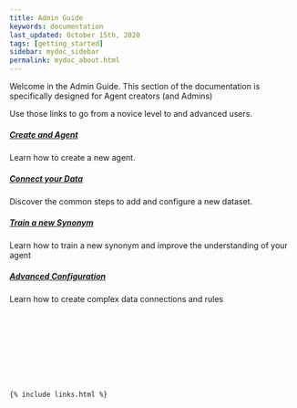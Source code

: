 ```yaml
---
title: Admin Guide
keywords: documentation
last_updated: October 15th, 2020
tags: [getting_started]
sidebar: mydoc_sidebar
permalink: mydoc_about.html
---
```


Welcome in the Admin Guide. This section of the documentation is specifically designed for Agent creators (and Admins)

Use those links to go from a novice level to and advanced users.

##### [Create and Agent](/docs/how-to-create-an-askdata-agent)

Learn how to create a new agent.

##### [Connect your Data](/docs/how-to-connect-a-dataset)

Discover the common steps to add and configure a new dataset.

##### [Train a new Synonym](/docs/how-to-train-a-synonym)

Learn how to train a new synonym and improve the understanding of your agent

##### [Advanced Configuration](/docs/advanced-configurations)

Learn how to create complex data connections and rules

‍

‍

‍

### ‍



    {% include links.html %}

    